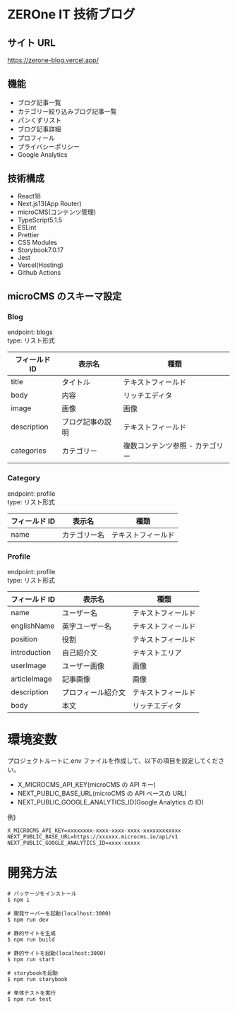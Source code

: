 # ZEROne IT 技術ブログ

## サイト URL

https://zerone-blog.vercel.app/

## 機能

- ブログ記事一覧
- カテゴリー絞り込みブログ記事一覧
- パンくずリスト
- ブログ記事詳細
- プロフィール
- プライバシーポリシー
- Google Analytics

## 技術構成

- React18
- Next.js13(App Router)
- microCMS(コンテンツ管理)
- TypeScript5.1.5
- ESLint
- Prettier
- CSS Modules
- Storybook7.0.17
- Jest
- Vercel(Hosting)
- Github Actions

## microCMS のスキーマ設定

### Blog

endpoint: blogs  
type: リスト形式

| フィールド ID | 表示名           | 種類                            |
| ------------- | ---------------- | ------------------------------- |
| title         | タイトル         | テキストフィールド              |
| body          | 内容             | リッチエディタ                  |
| image         | 画像             | 画像                            |
| description   | ブログ記事の説明 | テキストフィールド              |
| categories    | カテゴリー       | 複数コンテンツ参照 - カテゴリー |

### Category

endpoint: profile  
type: リスト形式

| フィールド ID | 表示名       | 種類               |
| ------------- | ------------ | ------------------ |
| name          | カテゴリー名 | テキストフィールド |

### Profile

endpoint: profile  
type: リスト形式

| フィールド ID | 表示名             | 種類               |
| ------------- | ------------------ | ------------------ |
| name          | ユーザー名         | テキストフィールド |
| englishName   | 英字ユーザー名     | テキストフィールド |
| position      | 役割               | テキストフィールド |
| introduction  | 自己紹介文         | テキストエリア     |
| userImage     | ユーザー画像       | 画像               |
| articleImage  | 記事画像           | 画像               |
| description   | プロフィール紹介文 | テキストフィールド |
| body          | 本文               | リッチエディタ     |

# 環境変数

プロジェクトルートに.env ファイルを作成して、以下の項目を設定してください。

- X_MICROCMS_API_KEY(microCMS の API キー)
- NEXT_PUBLIC_BASE_URL(microCMS の API ベースの URL)
- NEXT_PUBLIC_GOOGLE_ANALYTICS_ID(Google Analytics の ID)

例)

```
X_MICROCMS_API_KEY=xxxxxxxx-xxxx-xxxx-xxxx-xxxxxxxxxxxx
NEXT_PUBLIC_BASE_URL=https://xxxxxx.microcms.io/api/v1
NEXT_PUBLIC_GOOGLE_ANALYTICS_ID=xxxx-xxxxx
```

# 開発方法

```
# パッケージをインストール
$ npm i

# 開発サーバーを起動(localhost:3000)
$ npm run dev

# 静的サイトを生成
$ npm run build

# 静的サイトを起動(localhost:3000)
$ npm run start

# storybookを起動
$ npm run storybook

# 単体テストを実行
$ npm run test
```
